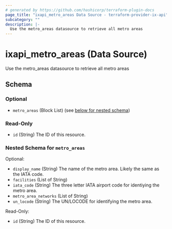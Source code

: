 ```yaml
---
# generated by https://github.com/hashicorp/terraform-plugin-docs
page_title: "ixapi_metro_areas Data Source - terraform-provider-ix-api"
subcategory: ""
description: |-
  Use the metro_areas datasource to retrieve all metro areas
---
```


# ixapi_metro_areas (Data Source)

Use the metro_areas datasource to retrieve all metro areas



<!-- schema generated by tfplugindocs -->
## Schema

### Optional

- `metro_areas` (Block List) (see [below for nested schema](#nestedblock--metro_areas))

### Read-Only

- `id` (String) The ID of this resource.

<a id="nestedblock--metro_areas"></a>
### Nested Schema for `metro_areas`

Optional:

- `display_name` (String) The name of the metro area. Likely the same as the IATA code.
- `facilities` (List of String)
- `iata_code` (String) The three letter IATA airport code for identiying the metro area.
- `metro_area_networks` (List of String)
- `un_locode` (String) The UN/LOCODE for identifying the metro area.

Read-Only:

- `id` (String) The ID of this resource.


